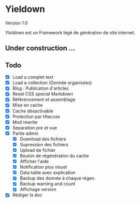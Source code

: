 # Yieldown

Version 1.0

_Yieldown_ est un Framework légé de génération de site internet.



## Under construction ...

## Todo

* [x] Load a complet text
* [x] Load a collection (Donnée organisées)
* [x] Blog : Publication d'articles
* [x] Reset CSS special Markdown
* [x] Référencement et assemblage
* [x] Mise en cache
* [x] Cache désactivable
* [x] Protection par Htacces
* [x] Mod rewrite
* [x] Separation pre et vue
* [x] Partie admin
	* [x] Download des fichiers
	* [x] Supression des fichiers
	* [x] Upload de fichier
	* [x] Bouton de régénération du cache
	* [x] Afficher l'aide
	* [x] Notification plus visuel
	* [x] Data table avec explication
	* [x] Backup des donnée à chaque régen.
	* [x] Backup warning and count
	* [x] Affichage version
* [x] Rédiger la doc
